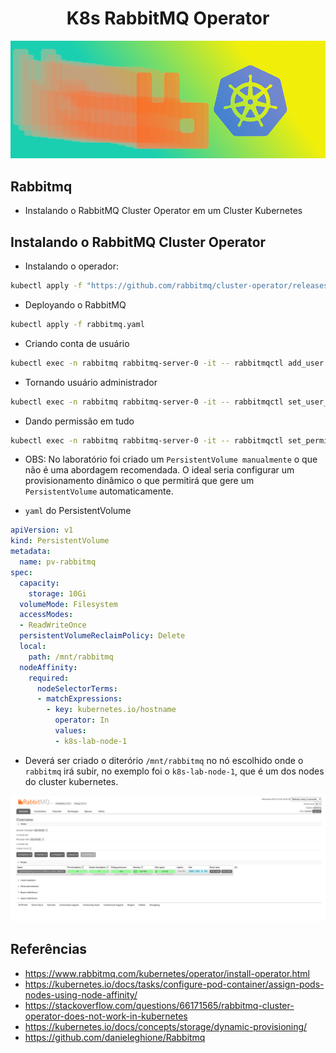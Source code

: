 <h1 align="center">K8s RabbitMQ Operator</h1>

<p align="center">
  <img alt="K8s" src="../../images/rabbit-k8s.png">
</p>


## Rabbitmq
- Instalando o RabbitMQ Cluster Operator em um Cluster Kubernetes

## Instalando o RabbitMQ Cluster Operator

- Instalando o operador:

```bash
kubectl apply -f "https://github.com/rabbitmq/cluster-operator/releases/latest/download/cluster-operator.yml" 
```

- Deployando o RabbitMQ
```bash
kubectl apply -f rabbitmq.yaml
```

- Criando conta de usuário
```bash
kubectl exec -n rabbitmq rabbitmq-server-0 -it -- rabbitmqctl add_user myUser myPass
```

- Tornando usuário administrador
```bash
kubectl exec -n rabbitmq rabbitmq-server-0 -it -- rabbitmqctl set_user_tags myUser administrator
```

- Dando permissão em tudo
```bash
kubectl exec -n rabbitmq rabbitmq-server-0 -it -- rabbitmqctl set_permissions -p / myUser ". " ". " ".*"
```

- OBS: No laboratório foi criado um `PersistentVolume manualmente` o que não é uma abordagem recomendada. O ideal seria configurar um provisionamento dinâmico o que permitirá que gere um `PersistentVolume` automaticamente.

- `yaml` do PersistentVolume
```yaml
apiVersion: v1
kind: PersistentVolume
metadata:
  name: pv-rabbitmq
spec:
  capacity:
    storage: 10Gi
  volumeMode: Filesystem
  accessModes:
  - ReadWriteOnce
  persistentVolumeReclaimPolicy: Delete
  local:
    path: /mnt/rabbitmq
  nodeAffinity:
    required:
      nodeSelectorTerms:
      - matchExpressions:
        - key: kubernetes.io/hostname
          operator: In
          values:
          - k8s-lab-node-1
```

- Deverá ser criado o diterório `/mnt/rabbitmq` no nó escolhido onde o `rabbitmq` irá subir, no exemplo foi o `k8s-lab-node-1`, que é um dos nodes do cluster kubernetes.

<p align="center">
  <img alt="rabbit" src="../../images/rabbitmq.png">
</p>

## Referências

- https://www.rabbitmq.com/kubernetes/operator/install-operator.html
- https://kubernetes.io/docs/tasks/configure-pod-container/assign-pods-nodes-using-node-affinity/
- https://stackoverflow.com/questions/66171565/rabbitmq-cluster-operator-does-not-work-in-kubernetes
- https://kubernetes.io/docs/concepts/storage/dynamic-provisioning/
- https://github.com/danieleghione/Rabbitmq